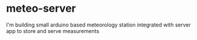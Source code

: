 # meteo-server
I'm building small arduino based meteorology station integrated with server app to store and serve measurements
